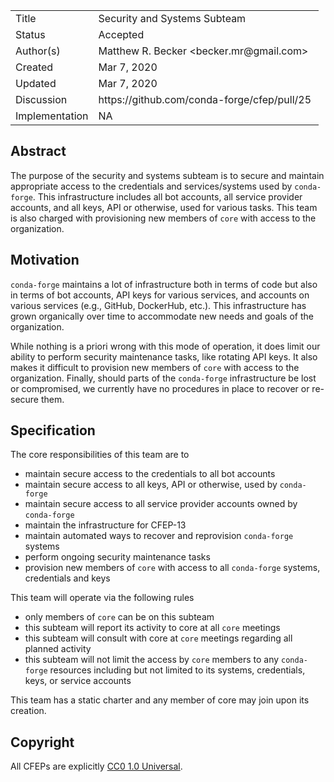 <table>
<tr><td> Title </td><td> Security and Systems Subteam </td>
<tr><td> Status </td><td> Accepted </td></tr>
<tr><td> Author(s) </td><td> Matthew R. Becker &lt;becker.mr@gmail.com&gt;</td></tr>
<tr><td> Created </td><td> Mar 7, 2020</td></tr>
<tr><td> Updated </td><td> Mar 7, 2020</td></tr>
<tr><td> Discussion </td><td> https://github.com/conda-forge/cfep/pull/25 </td></tr>
<tr><td> Implementation </td><td> NA </td></tr>
</table>

## Abstract

The purpose of the security and systems subteam is to secure and maintain appropriate access
to the credentials and services/systems used by `conda-forge`. This infrastructure
includes all bot accounts, all service provider accounts, and all keys, API or otherwise,
used for various tasks. This team is also charged with provisioning new members of `core`
with access to the organization.


## Motivation

`conda-forge` maintains a lot of infrastructure both in terms of code but also
in terms of bot accounts, API keys for various services, and accounts on various
services (e.g., GitHub, DockerHub, etc.). This infrastructure has grown organically
over time to accommodate new needs and goals of the organization.

While nothing is a priori wrong with this mode of operation, it does limit our ability
to perform security maintenance tasks, like rotating API keys. It also makes it difficult to
provision new members of `core` with access to the organization. Finally, should parts
of the `conda-forge` infrastructure be lost or compromised, we currently have no
procedures in place to recover or re-secure them.

## Specification

The core responsibilities of this team are to

- maintain secure access to the credentials to all bot accounts
- maintain secure access to all keys, API or otherwise, used by `conda-forge`
- maintain secure access to all service provider accounts owned by `conda-forge`
- maintain the infrastructure for CFEP-13
- maintain automated ways to recover and reprovision `conda-forge` systems
- perform ongoing security maintenance tasks
- provision new members of `core` with access to all `conda-forge` systems, credentials
  and keys

This team will operate via the following rules

- only members of `core` can be on this subteam
- this subteam will report its activity to core at all `core` meetings
- this subteam will consult with core at `core` meetings regarding all planned activity
- this subteam will not limit the access by `core` members to any `conda-forge` resources
  including but not limited to its systems, credentials, keys, or service accounts
  
This team has a static charter and any member of core may join upon its creation.

## Copyright

All CFEPs are explicitly [CC0 1.0 Universal](https://creativecommons.org/publicdomain/zero/1.0/).
